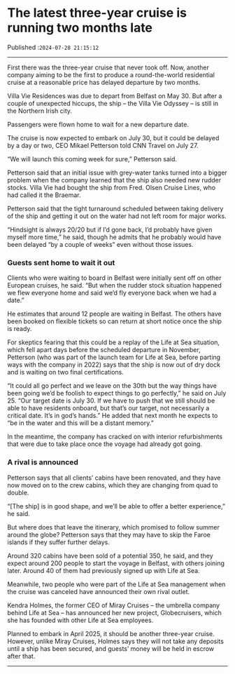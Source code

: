 # The latest three-year cruise is running two months late

Published :`2024-07-28 21:15:12`

---

First there was the three-year cruise that never took off. Now, another company aiming to be the first to produce a round-the-world residential cruise at a reasonable price has delayed departure by two months.

Villa Vie Residences was due to depart from Belfast on May 30. But after a couple of unexpected hiccups, the ship – the Villa Vie Odyssey – is still in the Northern Irish city.

Passengers were flown home to wait for a new departure date.

The cruise is now expected to embark on July 30, but it could be delayed by a day or two, CEO Mikael Petterson told CNN Travel on July 27.

“We will launch this coming week for sure,” Petterson said.

Petterson said that an initial issue with grey-water tanks turned into a bigger problem when the company learned that the ship also needed new rudder stocks. Villa Vie had bought the ship from Fred. Olsen Cruise Lines, who had called it the Braemar.

Petterson said that the tight turnaround scheduled between taking delivery of the ship and getting it out on the water had not left room for major works.

“Hindsight is always 20/20 but if I’d gone back, I’d probably have given myself more time,” he said, though he admits that he probably would have been delayed “by a couple of weeks” even without those issues.

### Guests sent home to wait it out

Clients who were waiting to board in Belfast were initially sent off on other European cruises, he said. “But when the rudder stock situation happened we flew everyone home and said we’d fly everyone back when we had a date.”

He estimates that around 12 people are waiting in Belfast. The others have been booked on flexible tickets so can return at short notice once the ship is ready.

For skeptics fearing that this could be a replay of the Life at Sea situation, which fell apart days before the scheduled departure in November, Petterson (who was part of the launch team for Life at Sea, before parting ways with the company in 2022) says that the ship is now out of dry dock and is waiting on two final certifications.

“It could all go perfect and we leave on the 30th but the way things have been going we’d be foolish to expect things to go perfectly,” he said on July 25. “Our target date is July 30. If we have to push that we still should be able to have residents onboard, but that’s our target, not necessarily a critical date. It’s in god’s hands.” He added that next month he expects to “be in the water and this will be a distant memory.”

In the meantime, the company has cracked on with interior refurbishments that were due to take place once the voyage had already got going.

### A rival is announced

Petterson says that all clients’ cabins have been renovated, and they have now moved on to the crew cabins, which they are changing from quad to double.

“[The ship] is in good shape, and we’ll be able to offer a better experience,” he said.

But where does that leave the itinerary, which promised to follow summer around the globe? Petterson says that they may have to skip the Faroe islands if they suffer further delays.

Around 320 cabins have been sold of a potential 350, he said, and they expect around 200 people to start the voyage in Belfast, with others joining later. Around 40 of them had previously signed up with Life at Sea.

Meanwhile, two people who were part of the Life at Sea management when the cruise was canceled have announced their own rival outlet.

Kendra Holmes, the former CEO of Miray Cruises – the umbrella company behind Life at Sea – has announced her new project, Globecruisers, which she has founded with other Life at Sea employees.

Planned to embark in April 2025, it should be another three-year cruise. However, unlike Miray Cruises, Holmes says they will not take any deposits until a ship has been secured, and guests’ money will be held in escrow after that.

---

